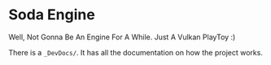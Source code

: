 # Soda Engine
Well, Not Gonna Be An Engine For A While. Just A Vulkan PlayToy :)

There is a `_DevDocs/`. It has all the documentation on how the project works.